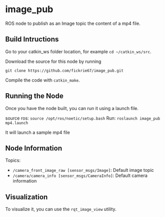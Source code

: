 # image_pub

ROS node to publish as an Image topic the content of a mp4 file.

## Build Intructions
Go to your catkin_ws folder location, for example `cd ~/catkin_ws/src`.

Download the source for this node by running

`git clone https://github.com/fickrie67/image_pub.git`

Compile the code with `catkin_make`.

## Running the Node
Once you have the node built, you can run it using a launch file.

source ros:
`source /opt/ros/noetic/setup.bash`
Run: `roslaunch image_pub mp4.launch`

It will launch a sample mp4 file

## Node Information

Topics:

* `/camera_front_image_raw [sensor_msgs/Image]`:
  Default image topic
* `/camera/camera_info [sensor_msgs/CameraInfo]`:
  Default camera information

## Visualization

To visualize it, you can use the `rqt_image_view` utility.
